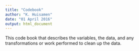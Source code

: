 ```yaml
---
title: "Codebook"
author: "K. Huisamen"
date: "01 April 2016"
output: html_document
---
```


This code book that describes the variables, the data, and any transformations or work performed to clean up the data.


